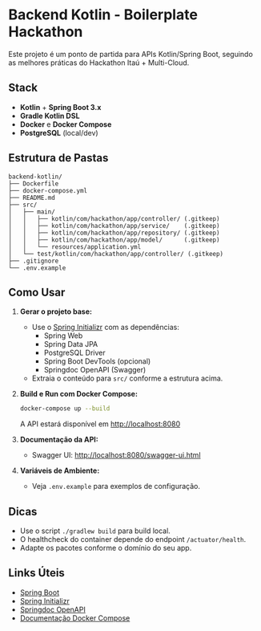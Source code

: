 # Backend Kotlin - Boilerplate Hackathon

Este projeto é um ponto de partida para APIs Kotlin/Spring Boot, seguindo as melhores práticas do Hackathon Itaú + Multi-Cloud.

## Stack
- **Kotlin** + **Spring Boot 3.x**
- **Gradle Kotlin DSL**
- **Docker** e **Docker Compose**
- **PostgreSQL** (local/dev)

## Estrutura de Pastas
```
backend-kotlin/
├── Dockerfile
├── docker-compose.yml
├── README.md
├── src/
│   ├── main/
│   │   ├── kotlin/com/hackathon/app/controller/ (.gitkeep)
│   │   ├── kotlin/com/hackathon/app/service/    (.gitkeep)
│   │   ├── kotlin/com/hackathon/app/repository/ (.gitkeep)
│   │   ├── kotlin/com/hackathon/app/model/      (.gitkeep)
│   │   └── resources/application.yml
│   └── test/kotlin/com/hackathon/app/controller/ (.gitkeep)
├── .gitignore
└── .env.example
```

## Como Usar

1. **Gerar o projeto base:**
   - Use o [Spring Initializr](https://start.spring.io/) com as dependências:
     - Spring Web
     - Spring Data JPA
     - PostgreSQL Driver
     - Spring Boot DevTools (opcional)
     - Springdoc OpenAPI (Swagger)
   - Extraia o conteúdo para `src/` conforme a estrutura acima.

2. **Build e Run com Docker Compose:**
   ```bash
   docker-compose up --build
   ```
   A API estará disponível em [http://localhost:8080](http://localhost:8080)
   
3. **Documentação da API:**
   - Swagger UI: [http://localhost:8080/swagger-ui.html](http://localhost:8080/swagger-ui.html)

4. **Variáveis de Ambiente:**
   - Veja `.env.example` para exemplos de configuração.

## Dicas
- Use o script `./gradlew build` para build local.
- O healthcheck do container depende do endpoint `/actuator/health`.
- Adapte os pacotes conforme o domínio do seu app.

## Links Úteis
- [Spring Boot](https://spring.io/projects/spring-boot)
- [Spring Initializr](https://start.spring.io/)
- [Springdoc OpenAPI](https://springdoc.org/)
- [Documentação Docker Compose](https://docs.docker.com/compose/) 